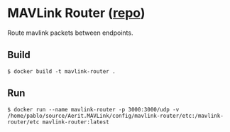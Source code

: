 # MAVLink Router ([repo](https://github.com/mavlink-router/mavlink-router))

Route mavlink packets between endpoints.

## Build
	
	$ docker build -t mavlink-router .

## Run

	$ docker run --name mavlink-router -p 3000:3000/udp -v /home/pablo/source/Aerit.MAVLink/config/mavlink-router/etc:/mavlink-router/etc mavlink-router:latest